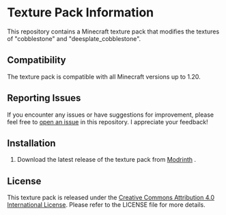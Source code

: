 # Texture Pack Information

This repository contains a Minecraft texture pack that modifies the textures of "cobblestone" and "deesplate_cobblestone".

## Compatibility
The texture pack is compatible with all Minecraft versions up to 1.20.

## Reporting Issues
If you encounter any issues or have suggestions for improvement, please feel free to [open an issue](https://github.com/your-username/your-repository-name/issues) in this repository. I appreciate your feedback!

## Installation
1. Download the latest release of the texture pack from [Modrinth](https://modrinth.com/resourcepack/cobblestone-outlines) . 

## License
This texture pack is released under the [Creative Commons Attribution 4.0 International License](https://creativecommons.org/licenses/by/4.0/). Please refer to the LICENSE file for more details.
